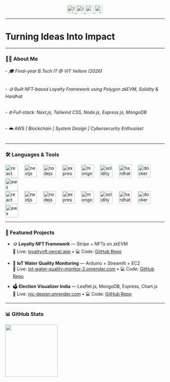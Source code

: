 <div align="center">
  <a href="https://linkedin.com/in/aaryan-malik-334970277/" target="_blank">
    <img src="https://img.shields.io/static/v1?message=LinkedIn&logo=linkedin&label=&color=0077B5&logoColor=white&labelColor=&style=for-the-badge" height="25" alt="linkedin logo"  />
  </a>
  <a href="https://www.instagram.com/aaryanmalik_14/" target="_blank">
    <img src="https://img.shields.io/static/v1?message=Instagram&logo=instagram&label=&color=E4405F&logoColor=white&labelColor=&style=for-the-badge" height="25" alt="instagram logo"  />
  </a>
  <a href="mailto:aaryanmalik2004@gmail.com" target="_blank">
    <img src="https://img.shields.io/static/v1?message=Gmail&logo=gmail&label=&color=D14836&logoColor=white&labelColor=&style=for-the-badge" height="25" alt="gmail logo"  />
  </a>
  <a href="https://github.com/Aaryan142004" target="_blank">
    <img src="https://img.shields.io/static/v1?message=GitHub&logo=github&label=&color=181717&logoColor=white&labelColor=&style=for-the-badge" height="25" alt="github logo"  />
  </a>
</div>

---

<h1 align="left">Turning Ideas Into Impact </h1>

---

<h3 align="left">👨‍💻 About Me</h3>

<h6 align="left">- 🎓 Final-year B.Tech IT @ VIT Vellore (2026)</h6>
<h6 align="left">- 🪙 Built NFT-based Loyalty Framework using Polygon zkEVM, Solidity & Hardhat</h6>
<h6 align="left">- 🌐 Full-stack: Next.js, Tailwind CSS, Node.js, Express.js, MongoDB</h6>
<h6 align="left">- ☁️ AWS | Blockchain | System Design | Cybersecurity Enthusiast</h6>

---

<h3 align="left">🛠 Languages & Tools</h3>

<div align="left">
  <img src="https://cdn.jsdelivr.net/gh/devicons/devicon/icons/react/react-original.svg" height="40" alt="react logo" />
  <img width="12" />
  <img src="https://cdn.jsdelivr.net/gh/devicons/devicon/icons/nextjs/nextjs-original.svg" height="40" alt="nextjs logo" />
  <img width="12" />
  <img src="https://cdn.jsdelivr.net/gh/devicons/devicon/icons/nodejs/nodejs-original.svg" height="40" alt="nodejs logo" />
  <img width="12" />
  <img src="https://cdn.jsdelivr.net/gh/devicons/devicon/icons/express/express-original.svg" height="40" alt="express logo" />
  <img width="12" />
  <img src="https://cdn.jsdelivr.net/gh/devicons/devicon/icons/mongodb/mongodb-original.svg" height="40" alt="mongodb logo" />
  <img width="12" />
  <img src="https://cdn.simpleicons.org/solidity/363636" height="40" alt="solidity logo" />
  <img width="12" />
  <img src="https://cdn.jsdelivr.net/gh/devicons/devicon/icons/hardhat/hardhat-original.svg" height="40" alt="hardhat logo" />
  <img width="12" />
  <img src="https://cdn.jsdelivr.net/gh/devicons/devicon/icons/docker/docker-plain-wordmark.svg" height="40" alt="docker logo" />
  <img width="12" />
  <img src="https://cdn.jsdelivr.net/gh/devicons/devicon/icons/amazonwebservices/amazonwebservices-original-wordmark.svg" height="40" alt="aws logo" />
</div>


<div align="left">
  <img src="https://cdn.jsdelivr.net/gh/devicons/devicon/icons/react/react-original.svg" height="40" alt="react logo" />
  <img width="12" />
  <img src="https://cdn.jsdelivr.net/gh/devicons/devicon/icons/nextjs/nextjs-original.svg" height="40" alt="nextjs logo" />
  <img width="12" />
  <img src="https://cdn.jsdelivr.net/gh/devicons/devicon/icons/nodejs/nodejs-original.svg" height="40" alt="nodejs logo" />
  <img width="12" />
  <img src="https://cdn.jsdelivr.net/gh/devicons/devicon/icons/express/express-original.svg" height="40" alt="express logo" />
  <img width="12" />
  <img src="https://cdn.jsdelivr.net/gh/devicons/devicon/icons/mongodb/mongodb-original.svg" height="40" alt="mongodb logo" />
  <img width="12" />
  <img src="https://cdn.simpleicons.org/solidity/363636" height="40" alt="solidity logo" />
  <img width="12" />
  <img src="https://cdn.jsdelivr.net/gh/devicons/devicon/icons/hardhat/hardhat-original.svg" height="40" alt="hardhat logo" />
  <img width="12" />
  <img src="https://cdn.jsdelivr.net/gh/devicons/devicon/icons/docker/docker-plain-wordmark.svg" height="40" alt="docker logo" />
  <img width="12" />
  <img src="https://cdn.jsdelivr.net/gh/devicons/devicon/icons/amazonwebservices/amazonwebservices-original.svg" height="40" alt="aws logo" />
</div>

---

<h3 align="left">🚀 Featured Projects</h3>

- 🪙 **Loyalty NFT Framework** — Stripe + NFTs on zkEVM  
  🔗 Live: [loyaltynft.vercel.app](https://loyaltynft.vercel.app) • 💻 Code: [GitHub Repo](https://github.com/Aaryan142004/loyaltynft)

- 🌊 **IoT Water Quality Monitoring** — Arduino + Streamlit + EC2  
  🔗 Live: [iot-water-quality-monitor-2.onrender.com](https://iot-water-quality-monitor-2.onrender.com) • 💻 Code: [GitHub Repo](https://github.com/Aaryan142004/iot-water-quality-monitor)

- 🗳️ **Election Visualizer India** — Leaflet.js, MongoDB, Express, Chart.js  
  🔗 Live: [nic-design.onrender.com](https://nic-design.onrender.com) • 💻 Code: [GitHub Repo](https://github.com/Aaryan142004/nic_design)

---

<h3 align="left">📊 GitHub Stats</h3>

<p align="left">
  <img src="https://github-readme-stats.vercel.app/api?username=Aaryan142004&show_icons=true&theme=react&hide_border=true" height="165" />
</p>

